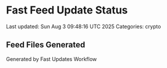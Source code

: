 # Fast Feed Update Status
Last updated: Sun Aug  3 09:48:16 UTC 2025
Categories: crypto

## Feed Files Generated

Generated by Fast Updates Workflow
